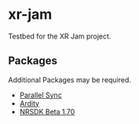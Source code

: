 # xr-jam

Testbed for the XR Jam project.

## Packages
Additional Packages may be required.
- [Parallel Sync](https://github.com/VeriorPies/ParrelSync/releases/tag/1.5.1)
- [Ardity](https://ardity.dwilches.com/)
- [NRSDK Beta 1.70](https://community.nreal.ai/t/first-person-view-recording-streaming-with-nrsdk1-7-0/991)

